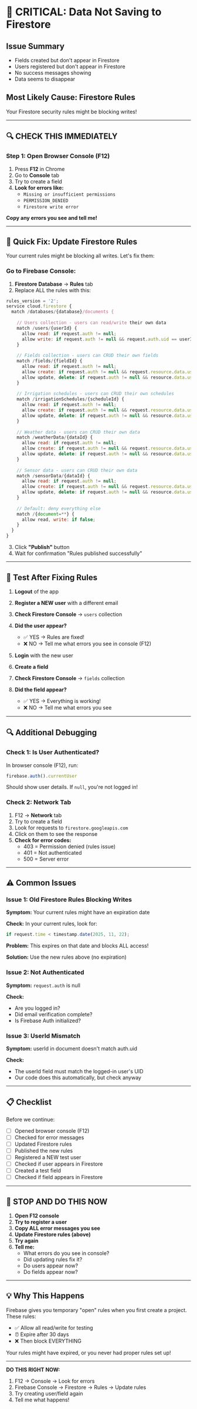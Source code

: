 # 🚨 CRITICAL: Data Not Saving to Firestore

## Issue Summary
- Fields created but don't appear in Firestore
- Users registered but don't appear in Firestore
- No success messages showing
- Data seems to disappear

## Most Likely Cause: Firestore Rules

Your Firestore security rules might be blocking writes!

---

## 🔍 **CHECK THIS IMMEDIATELY**

### Step 1: Open Browser Console (F12)

1. Press **F12** in Chrome
2. Go to **Console** tab
3. Try to create a field
4. **Look for errors like:**
   - `Missing or insufficient permissions`
   - `PERMISSION_DENIED`
   - `Firestore write error`

**Copy any errors you see and tell me!**

---

## 🔧 **Quick Fix: Update Firestore Rules**

Your current rules might be blocking all writes. Let's fix them:

### Go to Firebase Console:
1. **Firestore Database** → **Rules** tab
2. Replace ALL the rules with this:

```javascript
rules_version = '2';
service cloud.firestore {
  match /databases/{database}/documents {
    
    // Users collection - users can read/write their own data
    match /users/{userId} {
      allow read: if request.auth != null;
      allow write: if request.auth != null && request.auth.uid == userId;
    }
    
    // Fields collection - users can CRUD their own fields
    match /fields/{fieldId} {
      allow read: if request.auth != null;
      allow create: if request.auth != null && request.resource.data.userId == request.auth.uid;
      allow update, delete: if request.auth != null && resource.data.userId == request.auth.uid;
    }
    
    // Irrigation schedules - users can CRUD their own schedules
    match /irrigationSchedules/{scheduleId} {
      allow read: if request.auth != null;
      allow create: if request.auth != null && request.resource.data.userId == request.auth.uid;
      allow update, delete: if request.auth != null && resource.data.userId == request.auth.uid;
    }
    
    // Weather data - users can CRUD their own data
    match /weatherData/{dataId} {
      allow read: if request.auth != null;
      allow create: if request.auth != null && request.resource.data.userId == request.auth.uid;
      allow update, delete: if request.auth != null && resource.data.userId == request.auth.uid;
    }
    
    // Sensor data - users can CRUD their own data
    match /sensorData/{dataId} {
      allow read: if request.auth != null;
      allow create: if request.auth != null && request.resource.data.userId == request.auth.uid;
      allow update, delete: if request.auth != null && resource.data.userId == request.auth.uid;
    }
    
    // Default: deny everything else
    match /{document=**} {
      allow read, write: if false;
    }
  }
}
```

3. Click **"Publish"** button
4. Wait for confirmation "Rules published successfully"

---

## 🧪 **Test After Fixing Rules**

1. **Logout** of the app
2. **Register a NEW user** with a different email
3. **Check Firestore Console** → `users` collection
4. **Did the user appear?**
   - ✅ YES → Rules are fixed!
   - ❌ NO → Tell me what errors you see in console (F12)

5. **Login** with the new user
6. **Create a field**
7. **Check Firestore Console** → `fields` collection
8. **Did the field appear?**
   - ✅ YES → Everything is working!
   - ❌ NO → Tell me what errors you see

---

## 🔍 **Additional Debugging**

### Check 1: Is User Authenticated?

In browser console (F12), run:
```javascript
firebase.auth().currentUser
```

Should show user details. If `null`, you're not logged in!

### Check 2: Network Tab

1. F12 → **Network** tab
2. Try to create a field
3. Look for requests to `firestore.googleapis.com`
4. Click on them to see the response
5. **Check for error codes:**
   - 403 = Permission denied (rules issue)
   - 401 = Not authenticated
   - 500 = Server error

---

## ⚠️ **Common Issues**

### Issue 1: Old Firestore Rules Blocking Writes
**Symptom:** Your current rules might have an expiration date

**Check:** In your current rules, look for:
```javascript
if request.time < timestamp.date(2025, 11, 22);
```

**Problem:** This expires on that date and blocks ALL access!

**Solution:** Use the new rules above (no expiration)

### Issue 2: Not Authenticated
**Symptom:** `request.auth` is null

**Check:** 
- Are you logged in?
- Did email verification complete?
- Is Firebase Auth initialized?

### Issue 3: UserId Mismatch
**Symptom:** userId in document doesn't match auth.uid

**Check:** 
- The userId field must match the logged-in user's UID
- Our code does this automatically, but check anyway

---

## 📋 **Checklist**

Before we continue:

- [ ] Opened browser console (F12)
- [ ] Checked for error messages
- [ ] Updated Firestore rules
- [ ] Published the new rules
- [ ] Registered a NEW test user
- [ ] Checked if user appears in Firestore
- [ ] Created a test field
- [ ] Checked if field appears in Firestore

---

## 🚨 **STOP AND DO THIS NOW**

1. **Open F12 console**
2. **Try to register a user**
3. **Copy ALL error messages you see**
4. **Update Firestore rules (above)**
5. **Try again**
6. **Tell me:**
   - What errors do you see in console?
   - Did updating rules fix it?
   - Do users appear now?
   - Do fields appear now?

---

## 💡 **Why This Happens**

Firebase gives you temporary "open" rules when you first create a project. These rules:
- ✅ Allow all read/write for testing
- ⏰ Expire after 30 days
- ❌ Then block EVERYTHING

Your rules might have expired, or you never had proper rules set up!

---

**DO THIS RIGHT NOW:**

1. F12 → Console → Look for errors
2. Firebase Console → Firestore → Rules → Update rules
3. Try creating user/field again
4. Tell me what happens!


